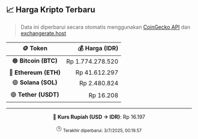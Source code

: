 

<!-- HARGA_KRIPTO -->
## 📈 Harga Kripto Terbaru

> Data ini diperbarui secara otomatis menggunakan [CoinGecko API](https://www.coingecko.com/) dan [exchangerate.host](https://exchangerate.host/)

<div align="center">

| 🪙 Token | 💰 Harga (IDR) |
|:------:|---------------:|
| 🟠 **Bitcoin (BTC)**   | Rp 1.774.278.520 |
| 🔵 **Ethereum (ETH)**  | Rp 41.612.297 |
| 🟣 **Solana (SOL)**    | Rp 2.480.824 |
| 🟢 **Tether (USDT)**   | Rp 16.208 |

---

💱 **Kurs Rupiah (USD → IDR)**: Rp 16.197

🕒 <sub>Terakhir diperbarui: 3/7/2025, 00.19.57</sub>

</div>
<!-- /HARGA_KRIPTO -->